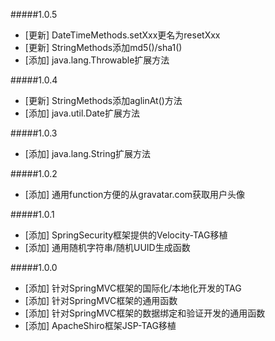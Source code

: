 
#####1.0.5
* [更新] DateTimeMethods.setXxx更名为resetXxx
* [更新] StringMethods添加md5()/sha1()
* [添加] java.lang.Throwable扩展方法

#####1.0.4
* [更新] StringMethods添加aglinAt()方法
* [添加] java.util.Date扩展方法

#####1.0.3
* [添加] java.lang.String扩展方法

#####1.0.2
* [添加] 通用function方便的从gravatar.com获取用户头像

#####1.0.1
* [添加] SpringSecurity框架提供的Velocity-TAG移植
* [添加] 通用随机字符串/随机UUID生成函数

#####1.0.0
* [添加] 针对SpringMVC框架的国际化/本地化开发的TAG
* [添加] 针对SpringMVC框架的通用函数
* [添加] 针对SpringMVC框架的数据绑定和验证开发的通用函数
* [添加] ApacheShiro框架JSP-TAG移植
